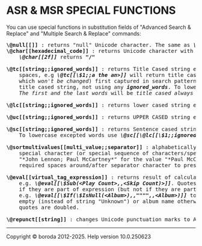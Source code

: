 # ASR & MSR SPECIAL FUNCTIONS

You can use special functions in substitution fields of "Advanced Search \& Replace" and "Multiple Search \& Replace" commands:

<pre>
<b>\@null[[]]</b> : returns "null" Unicode character. The same as <b><i>\@char[[0]]</i></b>
<b>\@char[[hexadecimal_code]]</b> : returns Unicode character with given <b><i>hexadecimal_code</i></b>, e.g. 
    <b><i>\@char[[2f]]</i></b> returns <b>"/"</b>

<b>\@tc[[string;;ignored_words]]</b> : returns Title Cased string except for <b><i>ignored_words</i></b> separated by 
    spaces, e.g <b><i>\@tc[[\$1;;a the an&gt;]]</i></b> will return title cased (except for words "<b>a</b>", "<b>the</b>", "<b>an</b>",   
    which <i>won't be changed</i>) first captured in search pattern string, and <b><i>\@tc[[\$1]]</i></b> will return   
    title cased string, not using any <b><i>ignored_words</i></b>. To lowercase excepted words use <b><i>\@tc[[\@lc[[\$1;;ignored_words]]]]</i></b>. 
    <i>The first and the last words</i> will be <i>title cased always</i>

<b>\@lc[[string;;ignored_words]]</b> : returns lower cased string except for <b><i>ignored_words</i></b>, which <i>won't be changed</i>

<b>\@uc[[string;;ignored_words]]</b> : returns UPPER CASED string except for <b><i>ignored_words</i></b>, which <i>won't be changed</i>

<b>\@sc[[string;;ignored_words]]</b> : returns Sentence cased string except for <b><i>ignored_words</i></b>, which <i>won't be changed</i>. 
    To lowercase excepted words use <b><i>\@sc[[\@lc[[\$1;;ignored_words]]]]</i></b>

<b>\@sortmultivalues[[multi_value;;separator]]</b> : alphabetically sorts multi-values, i.e. multiple items separated by 
    special character (or special sequence of characters/special string), e.g. ***\@sortmultivalues[[$1;;; ]]*** will return 
    "*John Lennon; Paul McCartney*" for the value "*Paul McCartney; John Lennon*". It's recommended to include 
    required spaces around/after separator character to preserve them in the result. (e.g. "<b>; </b>" or "<b> / </b>")

<b>\@eval[[virtual_tag_expression]]</b> : returns result of calculation of <b><i>virtual_tag_expression</i></b>, 
    e.g. <b><i>\@eval[[\$Sub(&lt;Play Count&gt;,,&lt;Skip Count)&gt;]]</i></b>. Quotes and commas must be doubled 
    if they are part of expression (but not if they are part of tag value to be set), 
    e.g. <b><i>\@eval[[\$If(\$IsNull(&lt;Album&gt;),,"""",,&lt;Album&gt;)]]</i></b> to set destination tag to empty value if album name is 
    empty (instead of string "Unknown") or album name otherwise. The <b>""""</b> is actually <b>""</b> (empty string) here because 
    quotes are doubled. 

<b>\@repunct[[string]]</b> : changes Unicode punctuation marks to ASCII analogs, e.g. <b>«</b> to <b><<</b>
</pre>

***

Copyright © boroda 2012-2025. Help version 10.0.250623